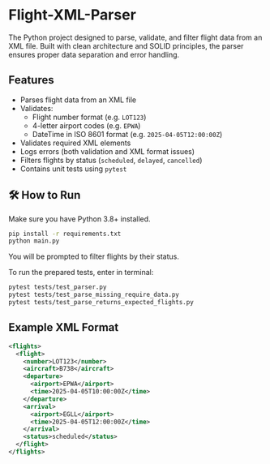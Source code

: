 # Flight-XML-Parser
The Python project designed to parse, validate, and filter flight data from an XML file. Built with clean architecture and SOLID principles, the parser ensures proper data separation and error handling.
## Features

- Parses flight data from an XML file
- Validates:
  - Flight number format (e.g. `LOT123`)
  - 4-letter airport codes (e.g. `EPWA`)
  - DateTime in ISO 8601 format (e.g. `2025-04-05T12:00:00Z`)
- Validates required XML elements
- Logs errors (both validation and XML format issues)
- Filters flights by status (`scheduled`, `delayed`, `cancelled`)
- Contains unit tests using `pytest`

## 🛠 How to Run

Make sure you have Python 3.8+ installed.

```bash
pip install -r requirements.txt
python main.py
```
You will be prompted to filter flights by their status.

To run the prepared tests, enter in terminal:
```bash
pytest tests/test_parser.py
pytest tests/test_parse_missing_require_data.py
pytest tests/test_parse_returns_expected_flights.py
```

## Example XML Format
```xml
<flights>
  <flight>
    <number>LOT123</number>
    <aircraft>B738</aircraft>
    <departure>
      <airport>EPWA</airport>
      <time>2025-04-05T10:00:00Z</time>
    </departure>
    <arrival>
      <airport>EGLL</airport>
      <time>2025-04-05T12:00:00Z</time>
    </arrival>
    <status>scheduled</status>
  </flight>
</flights>
```
